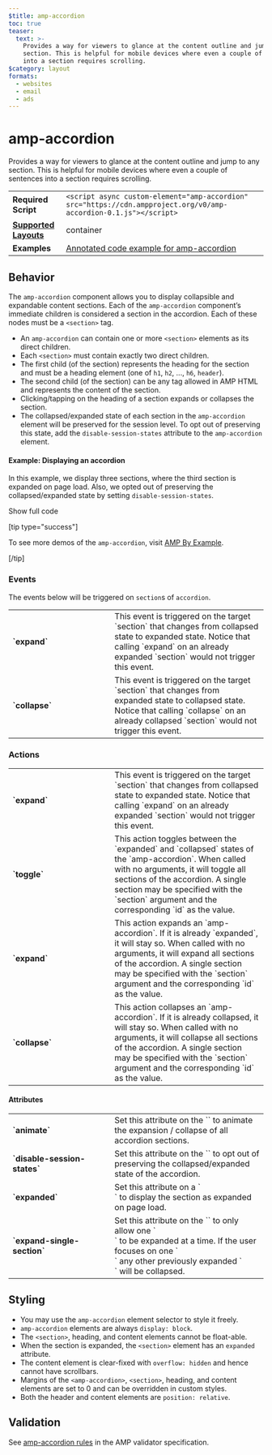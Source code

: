 ```yaml
---
$title: amp-accordion
toc: true
teaser:
  text: >-
    Provides a way for viewers to glance at the content outline and jump to any
    section. This is helpful for mobile devices where even a couple of sentences
    into a section requires scrolling.
$category: layout
formats:
  - websites
  - email
  - ads
---
```


<!---
Copyright 2016 The AMP HTML Authors. All Rights Reserved.

Licensed under the Apache License, Version 2.0 (the "License");
you may not use this file except in compliance with the License.
You may obtain a copy of the License at

      http://www.apache.org/licenses/LICENSE-2.0

Unless required by applicable law or agreed to in writing, software
distributed under the License is distributed on an "AS-IS" BASIS,
WITHOUT WARRANTIES OR CONDITIONS OF ANY KIND, either express or implied.
See the License for the specific language governing permissions and
limitations under the License.
-->

# amp-accordion
Provides a way for viewers to glance at the content outline and jump to any section. This is helpful for mobile devices where even a couple of sentences into a section requires scrolling.

<table>
  <tr>
    <td class="col-fourty"><strong>Required Script</strong></td>
    <td><code>&lt;script async custom-element="amp-accordion" src="https://cdn.ampproject.org/v0/amp-accordion-0.1.js">&lt;/script></code></td>
  </tr>
  <tr>
    <td class="col-fourty"><strong><a href="https://www.ampproject.org/docs/guides/responsive/control_layout.html">Supported Layouts</a></strong></td>
    <td>container</td>
  </tr>
  <tr>
    <td class="col-fourty"><strong>Examples</strong></td>
    <td><a href="https://ampbyexample.com/components/amp-accordion/">Annotated code example for amp-accordion</a></td>
  </tr>
</table>



## Behavior

The `amp-accordion` component allows you to display collapsible and expandable content sections. Each of the `amp-accordion` component’s immediate children is considered a section in the accordion. Each of these nodes must be a `<section>` tag.

- An `amp-accordion` can contain one or more `<section>` elements as its direct children.
- Each `<section>` must contain exactly two direct children.
- The first child (of the section) represents the heading for the section and must be a heading element (one of `h1`, `h2`, ..., `h6`, `header`).
- The second child (of the section) can be any tag allowed in AMP HTML and represents the content of the section.
- Clicking/tapping on the heading of a section expands or collapses the section.
- The collapsed/expanded state of each section in the `amp-accordion` element will be preserved for the session level. To opt out of preserving this state, add the `disable-session-states` attribute to the `amp-accordion` element.

#### Example: Displaying an accordion

In this example, we display three sections, where the third section is expanded on page load.  Also, we opted out of preserving the collapsed/expanded state by setting `disable-session-states`.

<!--embedded example - displays in ampproject.org -->
<div>
<amp-iframe height="395"
    layout="fixed-height"
    sandbox="allow-scripts allow-forms allow-same-origin"
    resizable
    src="https://ampproject-b5f4c.firebaseapp.com/examples/ampaccordion.basic.embed.html">
  <div overflow tabindex="0" role="button" aria-label="Show more">Show full code</div>
  <div placeholder></div>
</amp-iframe>
</div>

[tip type="success"]

To see more demos of the `amp-accordion`, visit [AMP By Example](https://ampbyexample.com/components/amp-accordion/).

[/tip]

### Events
The events below will be triggered on `section`s of `accordion`.

<table class=„ad--table-listing“>
  <tr>
    <td width="40%"><strong>`expand`</strong></td>
    <td>This event is triggered on the target `section` that changes from collapsed state to expanded state. Notice that calling `expand` on an already expanded `section` would not trigger this event.</td>
  </tr>
  <tr>
    <td width="40%"><strong><strong>`collapse`</strong></td>
    <td>This event is triggered on the target `section` that changes from expanded state to collapsed state. Notice that calling `collapse` on an already collapsed `section` would not trigger this event.</td>
  </tr>
</table>

### Actions
<table class=„ad--table-listing“>
  <tr>
    <td width="40%"><strong>`expand`</strong></td>
    <td>This event is triggered on the target `section` that changes from collapsed state to expanded state. Notice that calling `expand` on an already expanded `section` would not trigger this event.</td>
  </tr>
  <tr>
    <td width="40%"><strong>`toggle`</strong></td>
    <td>This action toggles between the `expanded` and `collapsed` states of the `amp-accordion`. When called with no arguments, it will toggle all sections of the accordion. A single section may be specified with the `section` argument and the corresponding `id` as the value.</td>
  </tr>
  <tr>
    <td width="40%"><strong>`expand`</strong></td>
    <td>This action expands an `amp-accordion`. If it is already `expanded`, it will stay so. When called with no arguments, it will expand all sections of the accordion. A single section may be specified with the `section` argument and the corresponding `id` as the value.</td>
  </tr>
  <tr>
    <td width="40%"><strong>`collapse`</strong></td>
    <td>This action collapses an `amp-accordion`. If it is already collapsed, it will stay so. When called with no arguments, it will collapse all sections of the accordion. A single section may be specified with the `section` argument and the corresponding `id` as the value.</td>
  </tr>
</table>

#### Attributes
<table class=„ad--table-listing“>
  <tr>
    <td width="40%"><strong>`animate`</strong></td>
    <td>Set this attribute on the `<amp-accordion>` to animate the expansion / collapse of all accordion sections.</td>
  </tr>
  <tr>
    <td width="40%"><strong>`disable-session-states`</strong></td>
    <td>Set this attribute on the `<amp-accordion>` to opt out of preserving the collapsed/expanded state of the accordion.</td>
  </tr>
  <tr>
    <td width="40%"><strong>`expanded`</strong></td>
    <td>Set this attribute on a `<section>` to display the section as expanded on page load.</td>
  </tr>
  <tr>
    <td width="40%"><strong>`expand-single-section`</strong></td>
    <td>Set this attribute on the `<amp-accordion>` to only allow one `<section>` to be expanded at a time. If the user focuses on one `<section>` any other previously expanded `<section>` will be collapsed.</td>
  </tr>
</table>

## Styling

- You may use the `amp-accordion` element selector to style it freely.
- `amp-accordion` elements are always `display: block`.
- The `<section>`, heading, and content elements cannot be float-able.
- When the section is expanded, the `<section>` element has an `expanded` attribute.
- The content element is clear-fixed with `overflow: hidden` and hence cannot have scrollbars.
- Margins of the `<amp-accordion>`, `<section>`, heading, and content elements are set to 0 and can be overridden in custom styles.
- Both the header and content elements are `position: relative`.

## Validation

See [amp-accordion rules](https://github.com/ampproject/amphtml/blob/master/extensions/amp-accordion/validator-amp-accordion.protoascii) in the AMP validator specification.
